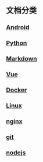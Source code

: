 ## 文档分类

### [Android](Android)

### [Python](/zh-cn/python/)

### [Markdown](/zh-cn/markdown/)

### [Vue](/zh-cn/vue/)

### [Docker](/zh-cn/docker/)

### [Linux](/zh-cn/linux/)

### [nginx](/zh-cn/nginx/)

### [git](/zh-cn/git/)

### [nodejs](/zh-cn/nodejs/)